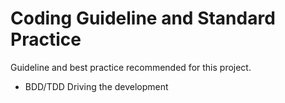 # Coding Guideline and Standard Practice

Guideline and best practice recommended for this project.

- BDD/TDD Driving the development
